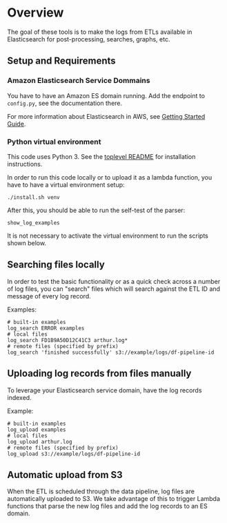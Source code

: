 # Overview

The goal of these tools is to make the logs from ETLs available in Elasticsearch
for post-processing, searches, graphs, etc.

## Setup and Requirements

### Amazon Elasticsearch Service Dommains

You have to have an Amazon ES domain running. Add the endpoint to `config.py`, see the documentation there.

For more information about Elasticsearch in AWS, see [Getting Started Guide](http://docs.aws.amazon.com/elasticsearch-service/latest/developerguide/es-gsg.html).

### Python virtual environment

This code uses Python 3. See the [toplevel README](../README.md) for installation instructions.

In order to run this code locally or to upload it as a lambda function, you have to have a
virtual environment setup:
```shell
./install.sh venv
```

After this, you should be able to run the self-test of the parser:
```shell
show_log_examples
```

It is not necessary to activate the virtual environment to run the scripts shown below.

## Searching files locally

In order to test the basic functionality or as a quick check across a number of log files,
you can "search" files which will search against the ETL ID and message of every log record.

Examples:
```shell
# built-in examples
log_search ERROR examples
# local files
log_search FD1B9A50D12C41C3 arthur.log*
# remote files (specified by prefix)
log_search 'finished successfully' s3://example/logs/df-pipeline-id
```

## Uploading log records from files manually

To leverage your Elasticsearch service domain, have the log records indexed.

Example:
```shell
# built-in examples
log_upload examples
# local files
log_upload arthur.log
# remote files (specified by prefix)
log_upload s3://example/logs/df-pipeline-id
```

## Automatic upload from S3

When the ETL is scheduled through the data pipeline, log files are automatically uploaded to S3.
We take advantage of this to trigger Lambda functions that parse the new log files and
add the log records to an ES domain.
